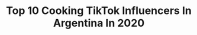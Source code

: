 ---
title: Top 10 Cooking TikTok Influencers In Argentina In 2020
description: >-
  Find top cooking TikTok influencers in Argentina in 2020. Most popular hashtags: #misandwich #makeup #torta #chachacha.
platform: TikTok
profiles:
  - username: "azul..uwu"
    fullname: >-
      azul..uwu
    location: "Argentina"
    followers: 10779
    engagement: 2114
    commentsToLikes: 0.078091
    id: ckamgjak0c4bm0i78gc3xfb5n
    verified: false
    hashtags: "#para, #lgbt, #foryoupag, #mejoresjugadas"
  - username: "cheksss"
    fullname: >-
      Cheky
    location: "Argentina"
    followers: 174886
    engagement: 2528
    commentsToLikes: 0.018554
    id: ck9jxlvtn1as90j786xg66vvc
    verified: false
    hashtags: "#childhood, #comedia, #quarantine, #cuarentena"
  - username: "joakogzz"
    fullname: >-
      Joako Gonzalez❣
    location: "Argentina"
    followers: 437100
    engagement: 1801
    commentsToLikes: 0.128591
    id: ck9m0p641aw3i0j78umwugual
    verified: false
    hashtags: "#misandwich, #tereto, #chachacha, #diadelasmadres"
  - username: "seretoninaa"
    fullname: >-
      𝐬𝐞𝐫𝐞𝐧𝐚ꨄ
    location: "Argentina"
    followers: 18103
    engagement: 1407
    commentsToLikes: 0.053022
    id: ck96jie14ovgu0j78xjnst52j
    verified: false
    hashtags: "#rudypankow, #challenge, #maquil, #diadelasmadres"
  - username: "mimizalez"
    fullname: >-
      mimizalez
    location: "Argentina"
    followers: 20678
    engagement: 2309
    commentsToLikes: 0.007964
    id: ck8schc35b0ua0j78c1j18qod
    verified: false
    hashtags: "#asmr, #esterexposito, #routine, #meangirls"
  - username: "wal7_3r"
    fullname: >-
      Walter Arena
    location: "Argentina"
    followers: 16460
    engagement: 977
    commentsToLikes: 0.026028
    id: ck9vettpu0h4h0j783hw9jm86
    verified: false
    hashtags: "#dinoday, #chachacha, #renegade"
  - username: "valendiazz1"
    fullname: >-
      Valen Diaz
    location: "Argentina"
    followers: 554455
    engagement: 1687
    commentsToLikes: 0.005766
    id: ck8qmqyyjrc8y0j78uiwbw7ql
    verified: false
    hashtags: "#fideos, #trend, #helado, #tortaentaza"
  - username: "kat.romina"
    fullname: >-
      Katia🌱
    location: "Argentina"
    followers: 5140
    engagement: 572
    commentsToLikes: 0.019744
    id: ck81q5t86g6t30j78y8xigful
    verified: false
    hashtags: "#cats, #funnycat, #nightroutine, #parrilla"
  - username: "virginiasar"
    fullname: >-
      Virginia Sar
    location: "Argentina"
    followers: 19638
    engagement: 717
    commentsToLikes: 0.004691
    id: ck9k5xr8aykbi0j7877t4xly2
    verified: true
    hashtags: "#pascua, #corazon, #litchi, #mundodecaramelo"
  - username: "foodtoker"
    fullname: >-
      Food toker
    location: "Argentina"
    followers: 54868
    engagement: 329
    commentsToLikes: 0.003985
    id: ck9jxtaew26s80j78k0kifhj6
    verified: false
    hashtags: "#paint, #glitter, #follow, #bread"
---